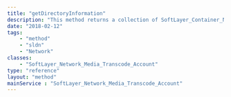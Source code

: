 ```yaml
---
title: "getDirectoryInformation"
description: "This method returns a collection of SoftLayer_Container_Network_Ftp_Directory objects. You can retrieve directory information for /in and /out directories. A [SoftLayer_Container_Network_Directory_Listing](/reference/datatypes/SoftLayer_Container_Network_Directory_Listing) object contains a type (indicating whether it is a file or a directory), name and file count if it is a directory. "
date: "2018-02-12"
tags:
    - "method"
    - "sldn"
    - "Network"
classes:
    - "SoftLayer_Network_Media_Transcode_Account"
type: "reference"
layout: "method"
mainService : "SoftLayer_Network_Media_Transcode_Account"
---
```

